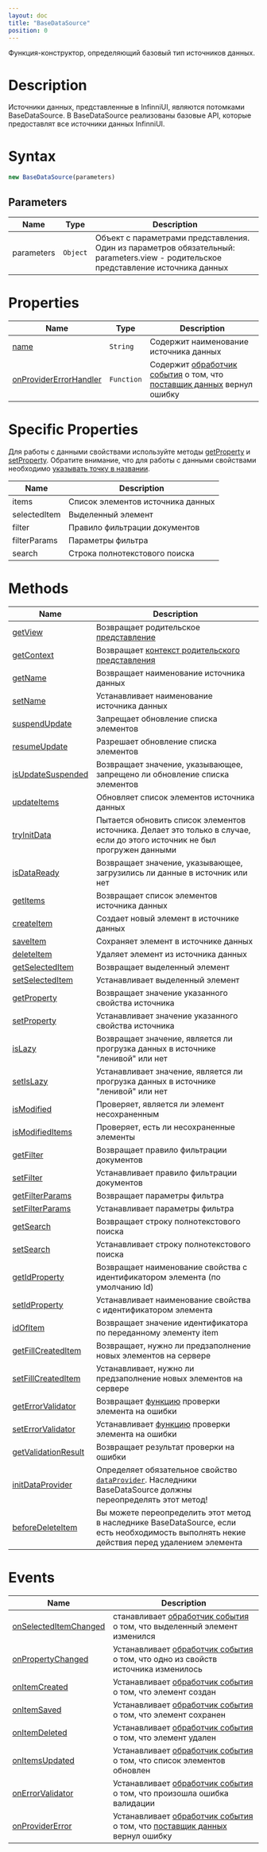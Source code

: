 ```yaml
---
layout: doc
title: "BaseDataSource"
position: 0
---
```


Функция-конструктор, определяющий базовый тип источников данных.

# Description

Источники данных, представленные в InfinniUI, являются потомками BaseDataSource.
В BaseDataSource реализованы базовые API, которые предоставлят все источники данных InfinniUI.

# Syntax

```js
new BaseDataSource(parameters)
```

## Parameters

|Name|Type|Description|
|----|----------|---------|
|parameters|`Object`| Объект с параметрами представления. Один из параметров обязательный: parameters.view - родительское представление источника данных|


# Properties

|Name|Type|Description|
|----|----|-----------|
|[name](BaseDataSource.name/)|`String`|Содержит наименование источника данных|
|[onProviderErrorHandler](BaseDataSource.onProviderErrorHandler/)|`Function`|Содержит [обработчик события](../../Script/) о том, что [поставщик данных](/docs/API/Core/DataProviders/) вернул ошибку|

# Specific Properties

Для работы с данными свойствами используйте методы [getProperty](BaseDataSource.getProperty/) и [setProperty](BaseDataSource.setProperty/).
Обратите внимание, что для работы с данными свойствами необходимо [указывать точку в названии](BaseDataSource.getProperty/#path-rules).

|Name|Description|
|----|---------|
|items|Список элементов источника данных|
|selectedItem|Выделенный элемент|
|filter|Правило фильтрации документов|
|filterParams|Параметры фильтра|
|search|Строка полнотекстового поиска|

# Methods

|Name|Description|
|----|---------|
|[getView](BaseDataSource.getView/)|Возвращает родительское [представление](../../Elements/View/)|
|[getContext](BaseDataSource.getContext/)|Возвращает [контекст родительского представления](../../Context/)|
|[getName](BaseDataSource.getName/)|Возвращает наименование источника данных|
|[setName](BaseDataSource.setName/)|Устанавливает наименование источника данных|
|[suspendUpdate](BaseDataSource.suspendUpdate/)|Запрещает обновление списка элементов|
|[resumeUpdate](BaseDataSource.resumeUpdate/)|Разрешает обновление списка элементов|
|[isUpdateSuspended](BaseDataSource.isUpdateSuspended/)|Возвращает значение, указывающее, запрещено ли обновление списка элементов|
|[updateItems](BaseDataSource.updateItems/)|Обновляет список элементов источника данных|
|[tryInitData](BaseDataSource.tryInitData/)|Пытается обновить список элементов источника. Делает это только в случае, если до этого источник не был прогружен данными|
|[isDataReady](BaseDataSource.isDataReady/)|Возвращает значение, указывающее, загрузились ли данные в источник или нет|
|[getItems](BaseDataSource.getItems/)|Возвращает список элементов источника данных|
|[createItem](BaseDataSource.createItem/)|Создает новый элемент в источнике данных|
|[saveItem](BaseDataSource.saveItem/)|Сохраняет элемент в источнике данных|
|[deleteItem](BaseDataSource.deleteItem/)|Удаляет элемент из источника данных|
|[getSelectedItem](BaseDataSource.getSelectedItem/)|Возвращает выделенный элемент|
|[setSelectedItem](BaseDataSource.setSelectedItem/)|Устанавливает выделенный элемент|
|[getProperty](BaseDataSource.getProperty/)|Возвращает значение указанного свойства источника|
|[setProperty](BaseDataSource.setProperty/)|Устанавливает значение указанного свойства источника|
|[isLazy](BaseDataSource.isLazy/)|Возвращает значение, является ли прогрузка данных в источнике "ленивой" или нет|
|[setIsLazy](BaseDataSource.setIsLazy/)|Устанавливает значение, является ли прогрузка данных в источнике "ленивой" или нет|
|[isModified](BaseDataSource.isModified/)|Проверяет, является ли элемент несохраненным|
|[isModifiedItems](BaseDataSource.isModifiedItems/)|Проверяет, есть ли несохраненные элементы|
|[getFilter](BaseDataSource.getFilter/)|Возвращает правило фильтрации документов|
|[setFilter](BaseDataSource.setFilter/)|Устанавливает правило фильтрации документов|
|[getFilterParams](BaseDataSource.getFilterParams/)|Возвращает параметры фильтра|
|[setFilterParams](BaseDataSource.setFilterParams/)|Устанавливает параметры фильтра|
|[getSearch](BaseDataSource.getSearch/)|Возвращает строку полнотекстового поиска|
|[setSearch](BaseDataSource.setSearch/)|Устанавливает строку полнотекстового поиска|
|[getIdProperty](BaseDataSource.getIdProperty/)|Возвращает наименование свойства с идентификатором элемента (по умолчанию Id)|
|[setIdProperty](BaseDataSource.setIdProperty/)|Устанавливает наименование свойства с идентификатором элемента|
|[idOfItem](BaseDataSource.idOfItem/)|Возвращает значение идентификатора по переданному элементу item|
|[getFillCreatedItem](BaseDataSource.getFillCreatedItem/)|Возвращает, нужно ли предзаполнение новых элементов на сервере|
|[setFillCreatedItem](BaseDataSource.setFillCreatedItem/)|Устанавливает, нужно ли предзаполнение новых элементов на сервере|
|[getErrorValidator](BaseDataSource.getErrorValidator/)|Возвращает [функцию](../../Script/) проверки элемента на ошибки|
|[setErrorValidator](BaseDataSource.setErrorValidator/)|Устанавливает [функцию](../../Script/) проверки элемента на ошибки|
|[getValidationResult](BaseDataSource.getValidationResult/)|Возвращает результат проверки на ошибки|
|[initDataProvider](BaseDataSource.initDataProvider/)|Определяет обязательное свойство [`dataProvider`](../../DataProviders/). Наследники BaseDataSource должны переопределять этот метод!|
|[beforeDeleteItem](BaseDataSource.beforeDeleteItem/)|Вы можете переопределить этот метод в наследнике BaseDataSource, если есть необходимость выполнять некие действия перед удалением элемента|


# Events

|Name|Description|
|----|---------|
|[onSelectedItemChanged](BaseDataSource.onSelectedItemChanged/)|станавливает [обработчик события](../../Script/) о том, что выделенный элемент изменился|
|[onPropertyChanged](BaseDataSource.onPropertyChanged/)|Устанавливает [обработчик события](../../Script/) о том, что одно из свойств источника изменилось|
|[onItemCreated](BaseDataSource.onItemCreated/)|Устанавливает [обработчик события](../../Script/) о том, что элемент создан|
|[onItemSaved](BaseDataSource.onItemSaved/)|Устанавливает [обработчик события](../../Script/) о том, что элемент сохранен|
|[onItemDeleted](BaseDataSource.onItemDeleted/)|Устанавливает [обработчик события](../../Script/) о том, что элемент удален|
|[onItemsUpdated](BaseDataSource.onItemsUpdated/)|Устанавливает [обработчик события](../../Script/) о том, что список элементов обновлен|
|[onErrorValidator](BaseDataSource.onErrorValidator/)|Устанавливает [обработчик события](../../Script/) о том, что произошла ошибка валидации|
|[onProviderError](BaseDataSource.onProviderError/)|Устанавливает [обработчик события](../../Script/) о том, что [поставщик данных](/docs/API/Core/DataProviders/) вернул ошибку|
